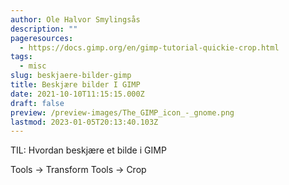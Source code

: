 ```yaml
---
author: Ole Halvor Smylingsås
description: ""
pageresources:
  - https://docs.gimp.org/en/gimp-tutorial-quickie-crop.html
tags:
  - misc
slug: beskjaere-bilder-gimp
title: Beskjære bilder I GIMP
date: 2021-10-10T11:15:15.000Z
draft: false
preview: /preview-images/The_GIMP_icon_-_gnome.png
lastmod: 2023-01-05T20:13:40.103Z
---
```


TIL: Hvordan beskjære et bilde i GIMP
<!--more-->
Tools → Transform Tools → Crop 